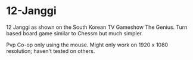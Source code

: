 # 12-Janggi

12 Janggi as shown on the South Korean TV Gameshow The Genius.  Turn based board game similar to Chessm but much simpler.

Pvp Co-op only using the mouse.
Might only work on 1920 x 1080 resolution; haven't tested on others.
